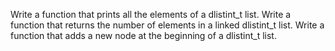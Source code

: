 Write a function that prints all the elements of a dlistint_t list.
Write a function that returns the number of elements in a linked dlistint_t list.
Write a function that adds a new node at the beginning of a dlistint_t list.

